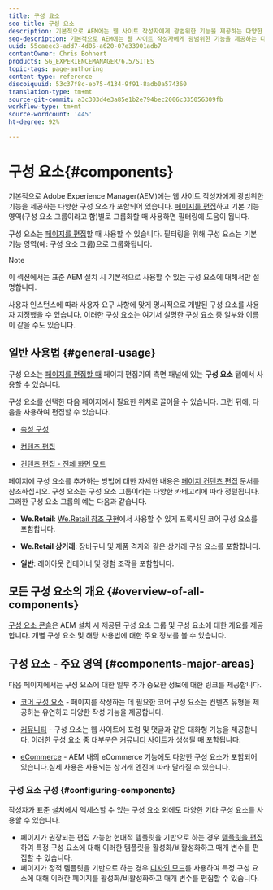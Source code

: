 ```yaml
---
title: 구성 요소
seo-title: 구성 요소
description: 기본적으로 AEM에는 웹 사이트 작성자에게 광범위한 기능을 제공하는 다양한 구성 요소가 포함되어 있습니다
seo-description: 기본적으로 AEM에는 웹 사이트 작성자에게 광범위한 기능을 제공하는 다양한 구성 요소가 포함되어 있습니다
uuid: 55caeec3-add7-4d05-a620-07e33901adb7
contentOwner: Chris Bohnert
products: SG_EXPERIENCEMANAGER/6.5/SITES
topic-tags: page-authoring
content-type: reference
discoiquuid: 53c37f8c-eb75-4134-9f91-8adb0a574360
translation-type: tm+mt
source-git-commit: a3c303d4e3a85e1b2e794bec2006c335056309fb
workflow-type: tm+mt
source-wordcount: '445'
ht-degree: 92%

---
```



# 구성 요소{#components}

기본적으로 Adobe Experience Manager(AEM)에는 웹 사이트 작성자에게 광범위한 기능을 제공하는 다양한 구성 요소가 포함되어 있습니다. [페이지를 편집](/help/sites-authoring/editing-content.md)하고 기본 기능 영역(구성 요소 그룹이라고 함)별로 그룹화할 때 사용하면 필터링에 도움이 됩니다.

구성 요소는 [페이지를 편집](/help/sites-authoring/editing-content.md)할 때 사용할 수 있습니다. 필터링을 위해 구성 요소는 기본 기능 영역(예: 구성 요소 그룹)으로 그룹화됩니다.

>[!NOTE]
>
>이 섹션에서는 표준 AEM 설치 시 기본적으로 사용할 수 있는 구성 요소에 대해서만 설명합니다.
>
>사용자 인스턴스에 따라 사용자 요구 사항에 맞게 명시적으로 개발된 구성 요소를 사용자 지정했을 수 있습니다. 이러한 구성 요소는 여기서 설명한 구성 요소 중 일부와 이름이 같을 수도 있습니다.

## 일반 사용법 {#general-usage}

구성 요소는 [페이지를 편집할 때](/help/sites-authoring/editing-content.md) 페이지 편집기의 측면 패널에 있는 **구성 요소** 탭에서 사용할 수 있습니다.

구성 요소를 선택한 다음 페이지에서 필요한 위치로 끌어올 수 있습니다. 그런 뒤에, 다음을 사용하여 편집할 수 있습니다.

* [속성 구성](/help/sites-authoring/editing-page-properties.md)
* [컨텐츠 편집](/help/sites-authoring/editing-content.md)

* [컨텐츠 편집 - 전체 화면 모드](/help/sites-authoring/editing-content.md#edit-content-full-screen-mode)

페이지에 구성 요소를 추가하는 방법에 대한 자세한 내용은 [페이지 컨텐츠 편집](/help/sites-authoring/editing-content.md) 문서를 참조하십시오.
구성 요소는 구성 요소 그룹이라는 다양한 카테고리에 따라 정렬됩니다. 그러한 구성 요소 그룹의 예는 다음과 같습니다.

* **We.Retail**: [We.Retail 참조 구현](/help/sites-developing/we-retail.md)에서 사용할 수 있게 프록시된 코어 구성 요소를 포함합니다.

* **We.Retail 상거래**: 장바구니 및 제품 격자와 같은 상거래 구성 요소를 포함합니다.

* **일반**: 레이아웃 컨테이너 및 경험 조각을 포함합니다.

## 모든 구성 요소의 개요 {#overview-of-all-components}

[구성 요소 콘솔](/help/sites-authoring/default-components-console.md)은 AEM 설치 시 제공된 구성 요소 그룹 및 구성 요소에 대한 개요를 제공합니다. 개별 구성 요소 및 해당 사용법에 대한 주요 정보를 볼 수 있습니다.

## 구성 요소 - 주요 영역 {#components-major-areas}

다음 페이지에서는 구성 요소에 대한 일부 추가 중요한 정보에 대한 링크를 제공합니다.

* [코어 구성 요소](https://docs.adobe.com/content/help/ko-KR/experience-manager-core-components/using/introduction.html) - 페이지를 작성하는 데 필요한 코어 구성 요소는 컨텐츠 유형을 제공하는 유연하고 다양한 작성 기능을 제공합니다.

* [커뮤니티](/help/communities/author-communities.md) - 구성 요소는 웹 사이트에 포럼 및 댓글과 같은 대화형 기능을 제공합니다. 이러한 구성 요소 중 대부분은 [커뮤니티 사이트](/help/communities/overview.md)가 생성될 때 포함됩니다.

* [eCommerce](/help/sites-administering/ecommerce.md)  - AEM 내의 eCommerce 기능에도 다양한 구성 요소가 포함되어 있습니다.실제 사용은 사용되는 상거래 엔진에 따라 달라질 수 있습니다.

### 구성 요소 구성 {#configuring-components}

작성자가 표준 설치에서 액세스할 수 있는 구성 요소 외에도 다양한 기타 구성 요소를 사용할 수 있습니다.

* 페이지가 권장되는 편집 가능한 현대적 템플릿을 기반으로 하는 경우 [템플릿을 편집](/help/sites-authoring/templates.md)하여 특정 구성 요소에 대해 이러한 템플릿을 활성화/비활성화하고 매개 변수를 편집할 수 있습니다.
* 페이지가 정적 템플릿을 기반으로 하는 경우 [디자인 모드](/help/sites-authoring/default-components-designmode.md#enable-disable-components)를 사용하여 특정 구성 요소에 대해 이러한 페이지를 활성화/비활성화하고 매개 변수를 편집할 수 있습니다.

